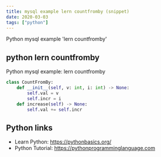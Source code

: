 ```yaml
---
title: mysql example lern countfromby (snippet)
date: 2020-03-03
tags: ["python"]
---
```

Python mysql example 'lern countfromby'


## python lern countfromby

Python mysql example: lern countfromby

```python
class CountFromBy:
    def __init__(self, v: int, i: int) -> None:
        self.val = v
        self.incr = i
    def increase(self) -> None:
        self.val += self.incr

```

## Python links

- Learn Python: https://pythonbasics.org/
- Python Tutorial: https://pythonprogramminglanguage.com
